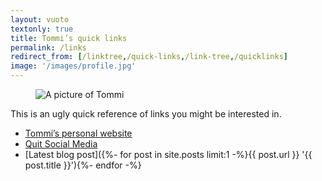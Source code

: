 ```yaml
---
layout: vuoto
textonly: true
title: Tommi’s quick links
permalink: /links
redirect_from: [/linktree,/quick-links,/link-tree,/quicklinks]
image: '/images/profile.jpg'
---
```

<figure>
	<img src='{{ page.image }}' rel='me' title='A picture of Tommi' alt='A picture of Tommi' style='max-height:20vh;'>
</figure>

This is an ugly quick reference of links you might be interested in.

- [Tommi’s personal website](https://tommi.space 'Tommi Space')
- [Quit Social Media](https://quitsocialmedia.club 'Quit Social Media')
- [Latest blog post]({%- for post in site.posts limit:1 -%}{{ post.url }} '{{ post.title }}'){%- endfor -%}
